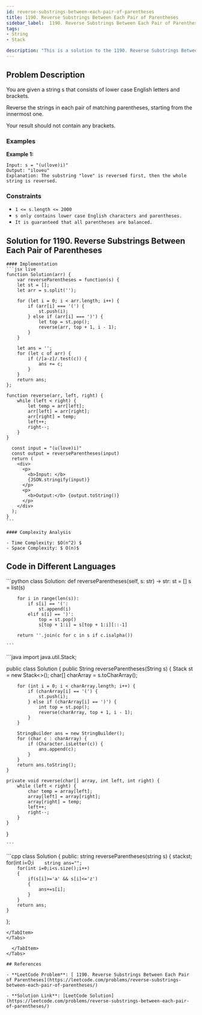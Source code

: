 ```yaml
---
id: reverse-substrings-between-each-pair-of-parentheses
title: 1190. Reverse Substrings Between Each Pair of Parentheses
sidebar_label:  1190. Reverse Substrings Between Each Pair of Parentheses
tags:
- String 
- Stack

description: "This is a solution to the 1190. Reverse Substrings Between Each Pair of Parentheses problem on LeetCode."
---
```


## Problem Description
You are given a string s that consists of lower case English letters and brackets.

Reverse the strings in each pair of matching parentheses, starting from the innermost one.

Your result should not contain any brackets.

 ### Examples
**Example 1:**
```
Input: s = "(u(love)i)"
Output: "iloveu"
Explanation: The substring "love" is reversed first, then the whole string is reversed.
```

### Constraints
- `1 <= s.length <= 2000`
- `s only contains lower case English characters and parentheses.`
- `It is guaranteed that all parentheses are balanced.`
## Solution for 1190. Reverse Substrings Between Each Pair of Parentheses

<Tabs>
  <TabItem value="Solution" label="Solution">

    #### Implementation
    ```jsx live
    function Solution(arr) {
        var reverseParentheses = function(s) {
        let st = [];
        let arr = s.split('');
        
        for (let i = 0; i < arr.length; i++) {
            if (arr[i] === '(') {
                st.push(i);
            } else if (arr[i] === ')') {
                let top = st.pop();
                reverse(arr, top + 1, i - 1);
            }
        }
        
        let ans = '';
        for (let c of arr) {
            if (/[a-z]/.test(c)) {
                ans += c;
            }
        }
        return ans;
    };

    function reverse(arr, left, right) {
        while (left < right) {
            let temp = arr[left];
            arr[left] = arr[right];
            arr[right] = temp;
            left++;
            right--;
        }
    }

      const input = "(u(love)i)"
      const output = reverseParentheses(input)
      return (
        <div>
          <p>
            <b>Input: </b>
            {JSON.stringify(input)}
          </p>
          <p>
            <b>Output:</b> {output.toString()}
          </p>
        </div>
      );
    }
    ```

    #### Complexity Analysis

    - Time Complexity: $O(n^2) $ 
    - Space Complexity: $ O(n)$

   ## Code in Different Languages
   <Tabs>
  <TabItem value="Python" label="Python">
  <SolutionAuthor name="@hiteshgahanolia"/>
   ```python
  class Solution:
    def reverseParentheses(self, s: str) -> str:
        st = []
        s = list(s)
        
        for i in range(len(s)):
            if s[i] == '(':
                st.append(i)
            elif s[i] == ')':
                top = st.pop()
                s[top + 1:i] = s[top + 1:i][::-1]
        
        return ''.join(c for c in s if c.isalpha())

    ```

  </TabItem>
  <TabItem value="Java" label="Java">
  <SolutionAuthor name="@hiteshgahanolia"/>
   ```java
  import java.util.Stack;

public class Solution {
    public String reverseParentheses(String s) {
        Stack<Integer> st = new Stack<>();
        char[] charArray = s.toCharArray();
        
        for (int i = 0; i < charArray.length; i++) {
            if (charArray[i] == '(') {
                st.push(i);
            } else if (charArray[i] == ')') {
                int top = st.pop();
                reverse(charArray, top + 1, i - 1);
            }
        }
        
        StringBuilder ans = new StringBuilder();
        for (char c : charArray) {
            if (Character.isLetter(c)) {
                ans.append(c);
            }
        }
        return ans.toString();
    }
    
    private void reverse(char[] array, int left, int right) {
        while (left < right) {
            char temp = array[left];
            array[left] = array[right];
            array[right] = temp;
            left++;
            right--;
        }
    }
}

    ```


  </TabItem>
  <TabItem value="C++" label="C++">
  <SolutionAuthor name="@hiteshgahanolia"/>
   ```cpp
  class Solution {
public:
    string reverseParentheses(string s) {
        stack<int>st;
        for(int i=0;i<s.size();i++)
        {
            if(s[i]=='(')
            {
                st.push(i);
            }
            else if(s[i]==')')
            {
                int top = st.top();
                st.pop();
                reverse(s.begin()+top , s.begin()+i);
            }
        }

        string ans="";
        for(int i=0;i<s.size();i++)
        {
            if(s[i]>='a' && s[i]<='z')
            {
                ans+=s[i];
            }
        }
        return ans;
    }
};
```
</TabItem>
</Tabs>

  </TabItem>
</Tabs>

## References

- **LeetCode Problem**: [ 1190. Reverse Substrings Between Each Pair of Parentheses](https://leetcode.com/problems/reverse-substrings-between-each-pair-of-parentheses/)

- **Solution Link**: [LeetCode Solution](https://leetcode.com/problems/reverse-substrings-between-each-pair-of-parentheses/)

